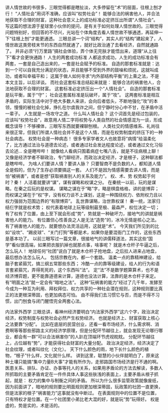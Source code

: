 讲人情世故的书很多，三眼觉得都是瞎扯淡，大多停留在“术”的层面，往根上刨才行！
“人情社会”用词不准确，应该叫“权势社会”！
能够合法的祸害他人，并合法地获取不合理的财富，这种社会意义上的成功标准必定挤压出所谓“人情社会”。
写这篇的想法源于星球里小伙伴的提问，是有关于如何处理人情世故的。三眼觉得问题特别好，但回答的不尽兴，光站在个体角度去看人情世故不够通透，再延伸一下“往根上刨”才能更通透。
三眼总讲一个词“结构”，其实人的“结构”建起来了，人情世故这类旁枝末节的东西自然就通了，就好比政治通了去看经济，自然就通路了。
并非必须“行万里路”搞社会体验，弄个体无完肤才能悟出来，道理“从上往下”看才会更快通路！ 
人生的两套成功标准 人都追求成功，人生的成功标准会有两套，一套是自己造出来的，一套是社会赋予的标准。 自造的那套标准就是：达到一个可以自我充分满足的状态，并且能够不受到外界的鼓噪和烦扰，这就叫成功，或者叫幸福平和； 这属于做人如何寻求“内外部结构平衡”的上乘之法，不是本文主旨，以后详谈。 而社会这套标准总结起来就是：
能够合法的祸害他人，合法地获取不合理的财富。
这套标准必定挤压出一个“人情社会”。 自造的那套标准是玩平衡，属于“守”；
社会这套属标准是玩破坏，属于“攻”。 这两套标准是相互矛盾的，实际生活中对于绝大多数人来讲，会向后者低头，不断地强化“攻”的本领，慢慢的被社会化掉，挣扎在尔虞我诈之间，但宁静时分心中不甘，在矛盾中活一辈子。 人生就是一场攻守之道。  什么叫人情社会？ 这个词首先是经过包装的，应该叫“权势社会”，故意用人情二字将权势与人类自然的社会情感混为一谈，形成概念误导！不够裸体，三眼写东西就要裸聊刨根。 人类社交的情感维系、礼尚往来很正常，但我们所谓人情社会并不是这个人情，而是在权势制度的挤压下的一种社会病态。 权势社会是一种病态！ 很多专家学者文人也故意将“病情”给温柔化了，比方通过法治与道德去论述，或者通过社会发达程度论述，或者通过文化习俗去论述… 全是瞎哔哔！ 就像给人看病只围着病症七嘴八舌，就是不往病根上聊！ 又像是经济学者不聊政治，专门聊经济，而政治决定经济，才是根子，这种聊法都是瞎哔哔。 为啥人们要讲人情？要讲人脉？ 只要智商不是负数的人，都知道人情全是假的，但为了生存必须要搞这一套。
人们不是因为情感需要去讲人情，而是怕“被祸害”，或者是想“获取祸害别人的关系及能力”。 
权、术、势 
权势起于何时？秦！ 人活着就要讲“谋”，谋有谋略和权谋之分。 在秦统一以前，玩的是谋略，在秦之后玩的是权谋。 谋略之谋在于“略”字，略是棋盘格格，讲的是博弈；
而权谋之谋在于“权”字，没有权力谈不上谋划，这是一种围绕权力、依附权力且以权力强弱为范围边界的“有限博弈”。 乱世靠谋略，治世靠权谋！ 秦一统，法家归结仨字就是权术势； 权代表着地球上玩等级制最至极、最森严，权位决定一切； 有了权有了位置，由上至下就会形成“势”，势就是一种破坏力，接地气的讲就是祸害他人的能力。 有位置但心性善良之人是无法“造势”的，冰冷无情是核心之法。 有了祸害他人的能力，就要想办法灵活运用，这就是“术”。 今天我们所见到的比如“设坎”、“踢皮球”、“关门打狗”等都是术，如果你是要混衙门工作的，这些东西是基本功了。 以前三眼写过一篇文章，很接地气的讲儒释道法，其实这些“国学”看似很高端，如果把衣服扒掉也就那点事，啥事呢？ 就是木仓杆子牛逼之后，怎么玩人！ 地球任何“社团”说白了就是木仓杆子抢地盘，之后拉人进来占地盘，最后想办法怎么玩人。 包括宗教在内，都一个套路。 温柔一点的靠精神建设，给脑子套紧箍咒，搞三纲五常那些东西；
冷酷一点的靠等级建设，给人的行为和语言套紧箍咒，弄得死死的，这个东西叫“法”。 定“法”不是数学题算算术，也不是经济博弈题，更不能靠道德来计算，道德也没法计算，法靠的是木仓杆子来定。 有“明面之法”就一定会有“暗地之法”。 这种“玩祸害的能力”经过了几千年，发酵至今成为一种互为利用、拜权拜位、权力共享的一种社会潜在规则，这种规则要比真正的法更根深蒂固，也更加病态可怕。 由不得我们去习惯它与否，而是不得不习惯，出门刨食与闭门醒悟完全两套心法。 

内法家外西学 三眼总讲，看神州经济要明白“内法家外西学”这六个字，政治决定经济，权势制度与权势社会必然产生权势经济。 也就是经济上、财富获取上核心之法要靠“分配”。 比如在底层的民营创业，还看一看市场经济，什么需求啊、消费啊等等那些邪路主义的经济学原理，但是分配环节越往上，就会发现无论哪行哪业，都会有一群“可以合法祸害你”的人趴在顶端环节虎视眈眈。 分配环节越往上，占位越有“势”，才能获得社会财富的大量分配。 政治决定经济，经济决定了社会纹理，或者叫纹化（文化）。 天下什么颜色的雨，地下长什么颜色的植物，“根子”什么样，文化就什么样。
讲到这里，聪慧的小伙伴就明白了，原来这种土壤只能搞“集中力量B大事”才能有所作为，走邪路国市场经济是行不通的啊。 医患关系、排队、办证、办事等托人的关系，如果用矛盾论的方法去解读，多数人所抓取的主要矛盾肯定在一件件具体人事这些肤浅的表面上，主要矛盾从根子抓起，就是： 权力的集中与制衡之间的矛盾。 所以为什么很多监管政策就像废纸，因为前面讲了，暗地的规则要比明面规则更加根深蒂固，玩政策的社团一直更换，但是法家的根子“祸害能力”这事就没有中断过。 在表面规则中的位置不是位置，只有特权才是位置。在一个社团里小弟比老大混的好，就是玩“势”玩得好。 权是虚的，势是实的，术是活的。